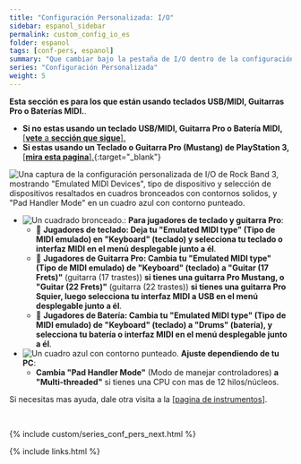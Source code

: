 ```yaml
---
title: "Configuración Personalizada: I/O"
sidebar: espanol_sidebar
permalink: custom_config_io_es
folder: espanol
tags: [conf-pers, espanol]
summary: "Que cambiar bajo la pestaña de I/O dentro de la configuración personalizada de RPCS3"
series: "Configuración Personalizada"
weight: 5
---
```


**Esta sección es para los que están usando teclados USB/MIDI, Guitarras Pro o Baterías MIDI.**.  
* **Si no estas usando un teclado USB/MIDI, Guitarra Pro o Batería MIDI,** [[**vete** a **sección que sigue**].](https://carlmylo.github.io/docu-rpcs3/custom_config_sys_es)  
* **Si estas usando un Teclado o Guitarra Pro (Mustang) de PlayStation 3,** [[**mira esta pagina**].](https://carlmylo.github.io/docu-rpcs3/adv_passthrough_es){:target="_blank"}  

![Una captura de la configuración personalizada de I/O de Rock Band 3, mostrando "Emulated MIDI Devices", tipo de dispositivo y selección de dispositivos resaltados en cuadros bronceados con contornos solidos, y "Pad Handler Mode" en un cuadro azul con contorno punteado.](https://carlmylo.github.io/docu-rpcs3/images/cust/io.png "I/O")

* ![Un cuadrado bronceado.](https://carlmylo.github.io/docu-rpcs3/images/cust/smalltan.png "Cuadrado bronceado"): **Para jugadores de teclado y guitarra Pro**:
	* 🎹 **Jugadores de teclado: Deja tu "Emulated MIDI type" (Tipo de MIDI emulado) en "Keyboard" (teclado) y selecciona tu teclado o interfaz MIDI en el menú desplegable junto a él**.
	* 🎸 **Jugadores de Guitarra Pro: Cambia tu "Emulated MIDI type" (Tipo de MIDI emulado) de "Keyboard" (teclado) a "Guitar (17 Frets)"** (guitarra (17 trastes)) **si tienes una guitarra Pro Mustang, o "Guitar (22 Frets)"** (guitarra (22 trastes)) **si tienes una guitarra Pro Squier, luego selecciona tu interfaz MIDI a USB en el menú desplegable junto a él**.
	* 🥁 **Jugadores de Batería: Cambia tu "Emulated MIDI type" (Tipo de MIDI emulado) de "Keyboard" (teclado) a "Drums" (batería), y selecciona tu batería o interfaz MIDI en el menú desplegable junto a él**.
* ![Un cuadro azul con contorno punteado.](https://carlmylo.github.io/docu-rpcs3/images/cust/smallblue.png "Cuadro azul") **Ajuste dependiendo de tu PC**: 
	* **Cambia "Pad Handler Mode"** (Modo de manejar controladores) **a "Multi-threaded"** si tienes una CPU con mas de 12 hilos/núcleos.
  
Si necesitas mas ayuda, dale otra visita a la [[pagina de instrumentos]](https://carlmylo.github.io/docu-rpcs3/ctrls_full_es).

<br/>

{% include custom/series_conf_pers_next.html %}

{% include links.html %}